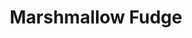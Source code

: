 ---
title: Marshmallow Fudge
description:
tags: family dessert draft
source:
yield: 2 lbs
ingredients: 
- 2 1/4 cup sugar
- 1/4 cup butter
- 3/4 cup ????
- 3 oz marshmallow cream
- 6 oz semi sweet chocolate chips
instructions: 
- Mix sugar, butter, ??, marshmallow cream in 2 qt saucepan
- Bring to a bubbling boil, stirring constantly
- When bubbles appear all over top, boil on medium heat 5 minutes
- Remove from heat and add chocolate chips
- Mix chocolote in completely
- Pour into buttered 9x9 pan
- Cool thoroughly and cut into squares
---